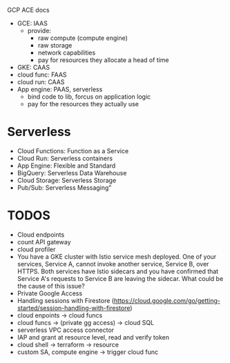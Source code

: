 GCP ACE docs

  - GCE: IAAS
    - provide:
      - raw compute (compute engine)
      - raw storage
      - network capabilities
      - pay for resources they allocate a head of time
  - GKE: CAAS
  - cloud func: FAAS
  - cloud run: CAAS
  - App engine: PAAS, serverless
    - bind code to lib, forcus on application logic
    - pay for the resources they actually use

# Serverless

  - Cloud Functions: Function as a Service
  - Cloud Run: Serverless containers
  - App Engine: Flexible and Standard
  - BigQuery: Serverless Data Warehouse
  - Cloud Storage: Serverless Storage
  - Pub/Sub: Serverless Messaging”

# TODOS

  - Cloud endpoints
  - count API gateway
  - cloud profiler
  - You have a GKE cluster with Istio service mesh deployed. One of your services, Service A, cannot invoke another service, Service B, over HTTPS. Both services have Istio sidecars and you have confirmed that Service A's requests to Service B are leaving the sidecar. What could be the cause of this issue?
  - Private Google Access
  - Handling sessions with Firestore (https://cloud.google.com/go/getting-started/session-handling-with-firestore)
  - cloud enpoints -> cloud funcs
  - cloud funcs -> (private gg access) -> cloud SQL 
  - serverless VPC access connector
  - IAP and grant at resource level, read and verify token
  - cloud shell -> terraform -> resource
  - custom SA, compute engine -> trigger cloud func
